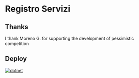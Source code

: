 # Registro Servizi
## Thanks
I thank Moreno G. for supporting the development of pessimistic competition

## Deploy
[![dotnet](https://github.com/AngeloDotNet/RegistroServizi/actions/workflows/dotnet.yml/badge.svg)](https://github.com/AngeloDotNet/RegistroServizi/actions/workflows/dotnet.yml)
